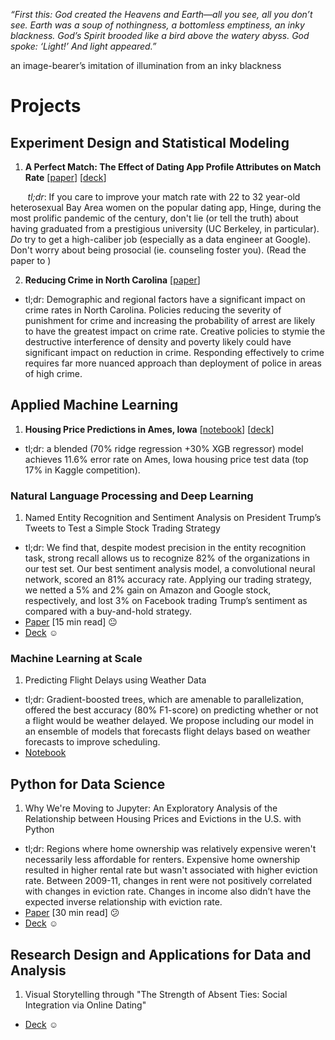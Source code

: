 _“First this: God created the Heavens and Earth—all you see, all you don’t see. Earth was a soup of nothingness, a bottomless emptiness, an inky blackness. God’s Spirit brooded like a bird above the watery abyss. God spoke: ‘Light!’ And light appeared.”_

an image-bearer’s imitation of illumination from an inky blackness

# Projects

## Experiment Design and Statistical Modeling
1. **A Perfect Match: The Effect of Dating App Profile Attributes on Match Rate** \[[paper]()\] \[[deck]()\] 

&nbsp;&nbsp;&nbsp;&nbsp;&nbsp;&nbsp; _tl;dr_: If you care to improve your match rate with 22 to 32 year-old heterosexual Bay Area women on the popular dating app, Hinge, during the most prolific pandemic of the century, don't lie (or tell the truth) about having graduated from a prestigious university (UC Berkeley, in particular). _Do_ try to get a high-caliber job (especially as a data engineer at Google). Don't worry about being prosocial (ie. counseling foster you). (Read the paper to )

2. **Reducing Crime in North Carolina** \[[paper]()\] 
  * tl;dr: Demographic and regional factors have a significant impact on crime rates in North Carolina. Policies reducing the severity of punishment for crime and increasing the probability of arrest are likely to have the greatest impact on crime rate. Creative policies to stymie the destructive interference of density and poverty likely could have significant impact on reduction in crime. Responding effectively to crime requires far more nuanced approach than deployment of police in areas of high crime.
  
## Applied Machine Learning
1. **Housing Price Predictions in Ames, Iowa** \[[notebook]()\] \[[deck]()\]  
  * tl;dr: a blended (70% ridge regression +30% XGB regressor) model achieves 11.6% error rate on Ames, Iowa housing price test data (top 17% in Kaggle competition).

### Natural Language Processing and Deep Learning
1. Named Entity Recognition and Sentiment Analysis on President Trump’s Tweets to Test a Simple Stock Trading Strategy
  * tl;dr: We find that, despite modest precision in the entity recognition task, strong recall allows us to recognize 82% of the organizations in our test set. Our best sentiment analysis model, a convolutional neural network, scored an 81% accuracy rate. Applying our trading strategy, we netted a 5% and 2% gain on Amazon and Google stock, respectively, and lost 3% on Facebook trading Trump’s sentiment as compared with a buy-and-hold strategy.
  * [Paper]() \[15 min read\] 😐
  * [Deck]() ☺

### Machine Learning at Scale
1. Predicting Flight Delays using Weather Data
  * tl;dr: Gradient-boosted trees, which are amenable to parallelization, offered the best accuracy (80% F1-score) on predicting whether or not a flight would be weather delayed. We propose including our model in an ensemble of models that forecasts flight delays based on weather forecasts to improve scheduling.
  * [Notebook]()

## Python for Data Science
1. Why We're Moving to Jupyter: An Exploratory Analysis of the Relationship between Housing Prices and Evictions in the U.S. with Python
  * tl;dr: Regions where home ownership was relatively expensive weren't necessarily less affordable for renters. Expensive home ownership resulted in higher rental rate but wasn't associated with higher eviction rate. Between 2009-11, changes in rent were not positively correlated with changes in eviction rate. Changes in income also didn’t have the expected inverse relationship with eviction rate.
  * [Paper]() \[30 min read\] 😕
  * [Deck]() ☺

## Research Design and Applications for Data and Analysis
1. Visual Storytelling through "The Strength of Absent Ties: Social Integration via Online Dating"
  * [Deck]() ☺
 
